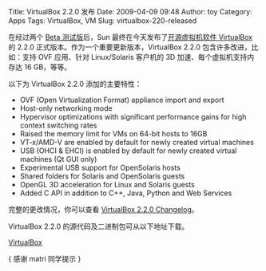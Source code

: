 Title: VirtualBox 2.2.0 发布
Date: 2009-04-09 09:48
Author: toy
Category: Apps
Tags: VirtualBox, VM
Slug: virtualbox-220-released

在经过两个 [Beta
测试版](http://linuxtoy.org/archives/virtualbox-22-beta-1.html)后，Sun
最终在今天发布了[开源虚拟机软件
VirtualBox](http://linuxtoy.org/archives/virtualbox.html) 的 2.2.0
正式版本。作为一个重要更新版本，VirtualBox 2.2.0
包含许多改进，比如：支持 OVF 应用、针对 Linux/Solaris 客户机的 3D
加速、每个虚拟机支持内存达 16 GB，等等。

以下为 VirtualBox 2.2.0 添加的主要特性：

* OVF (Open Virtualization Format) appliance import and export  
* Host-only networking mode  
* Hypervisor optimizations with significant performance gains for high
context switching rates  
* Raised the memory limit for VMs on 64-bit hosts to 16GB  
* VT-x/AMD-V are enabled by default for newly created virtual
machines  
* USB (OHCI & EHCI) is enabled by default for newly created virtual
machines (Qt GUI only)  
* Experimental USB support for OpenSolaris hosts  
* Shared folders for Solaris and OpenSolaris guests  
* OpenGL 3D acceleration for Linux and Solaris guests  
* Added C API in addition to C++, Java, Python and Web Services

完整的更改情况，你可以查看 [VirtualBox 2.2.0
Changelog](http://www.virtualbox.org/wiki/Changelog)。

VirtualBox 2.2.0 的源代码及二进制包可从以下地址下载。

[VirtualBox](http://www.virtualbox.org/wiki/Downloads)

{ 感谢 matri 同学提示 }
